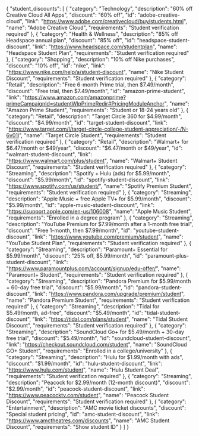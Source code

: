 {
  "student_discounts": [
    {
      "category": "Technology",
      "description": "60% off Creative Cloud All Apps",
      "discount": "60% off",
      "id": "adobe-creative-cloud",
      "link": "https://www.adobe.com/creativecloud/buy/students.html",
      "name": "Adobe Creative Cloud",
      "requirements": "Student verification required"
    },
    {
      "category": "Health & Wellness",
      "description": "85% off Headspace annual plan",
      "discount": "85% off",
      "id": "headspace-student-discount",
      "link": "https://www.headspace.com/studentplan",
      "name": "Headspace Student Plan",
      "requirements": "Student verification required"
    },
    {
      "category": "Shopping",
      "description": "10% off Nike purchases",
      "discount": "10% off",
      "id": "nike",
      "link": "https://www.nike.com/help/a/student-discount",
      "name": "Nike Student Discount",
      "requirements": "Student verification required"
    },
    {
      "category": "Retail",
      "description": "Free 6-month Prime trial, then $7.49/month",
      "discount": "Free trial, then $7.49/month",
      "id": "amazon-prime-student",
      "link": "https://www.amazon.com/amazonprime?primeCampaignId=studentWlpPrimeRedir#PricingModuleAnchor",
      "name": "Amazon Prime Student",
      "requirements": "Student or 18-24 years old"
    },
    {
      "category": "Retail",
      "description": "Target Circle 360 for $4.99/month",
      "discount": "$4.99/month",
      "id": "target-student-discount",
      "link": "https://www.target.com/l/target-circle-college-student-appreciation/-/N-6v01l",
      "name": "Target Circle Student",
      "requirements": "Student verification required"
    },
    {
      "category": "Retail",
      "description": "Walmart+ for $6.47/month or $49/year",
      "discount": "$6.47/month or $49/year",
      "id": "walmart-student-discount",
      "link": "https://www.walmart.com/plus/student",
      "name": "Walmart+ Student Discount",
      "requirements": "Student verification required"
    },
    {
      "category": "Streaming",
      "description": "Spotify + Hulu (ads) for $5.99/month",
      "discount": "$5.99/month",
      "id": "spotify-student-discount",
      "link": "https://www.spotify.com/us/student/",
      "name": "Spotify Premium Student",
      "requirements": "Student verification required"
    },
    {
      "category": "Streaming",
      "description": "Apple Music + free Apple TV+ for $5.99/month",
      "discount": "$5.99/month",
      "id": "apple-music-student-discount",
      "link": "https://support.apple.com/en-us/106008",
      "name": "Apple Music Student",
      "requirements": "Enrolled in a degree program"
    },
    {
      "category": "Streaming",
      "description": "YouTube Premium for $7.99/month after a 1-month free trial",
      "discount": "Free 1-month, then $7.99/month",
      "id": "youtube-student-discount",
      "link": "https://www.youtube.com/premium/student",
      "name": "YouTube Student Plan",
      "requirements": "Student verification required"
    },
    {
      "category": "Streaming",
      "description": "Paramount+ Essential for $5.99/month",
      "discount": "25% off, $5.99/month",
      "id": "paramount-plus-student-discount",
      "link": "https://www.paramountplus.com/account/signup/edu-offer/",
      "name": "Paramount+ Student",
      "requirements": "Student verification required"
    },
    {
      "category": "Streaming",
      "description": "Pandora Premium for $5.99/month + 60-day free trial",
      "discount": "$5.99/month",
      "id": "pandora-student-discount",
      "link": "https://www.pandora.com/upgrade/premium/student",
      "name": "Pandora Premium Student",
      "requirements": "Student verification required"
    },
    {
      "category": "Streaming",
      "description": "Tidal for $5.49/month, ad-free",
      "discount": "$5.49/month",
      "id": "tidal-student-discount",
      "link": "https://tidal.com/plans/student",
      "name": "Tidal Student Discount",
      "requirements": "Student verification required"
    },
    {
      "category": "Streaming",
      "description": "SoundCloud Go+ for $5.49/month + 30-day free trial",
      "discount": "$5.49/month",
      "id": "soundcloud-student-discount",
      "link": "https://checkout.soundcloud.com/student",
      "name": "SoundCloud GO+ Student",
      "requirements": "Enrolled in a college/university"
    },
    {
      "category": "Streaming",
      "description": "Hulu for $1.99/month with ads",
      "discount": "$1.99/month",
      "id": "hulu-student-discount",
      "link": "https://www.hulu.com/student",
      "name": "Hulu Student Deal",
      "requirements": "Student verification required"
    },
    {
      "category": "Streaming",
      "description": "Peacock for $2.99/month (12-month discount)",
      "discount": "$2.99/month",
      "id": "peacock-student-discount",
      "link": "https://www.peacocktv.com/student",
      "name": "Peacock Student Discount",
      "requirements": "Student verification required"
    },
    {
      "category": "Entertainment",
      "description": "AMC movie ticket discounts",
      "discount": "Special student pricing",
      "id": "amc-student-discount",
      "link": "https://www.amctheatres.com/discounts",
      "name": "AMC Student Discount",
      "requirements": "Show student ID"
    }
  ]
}



